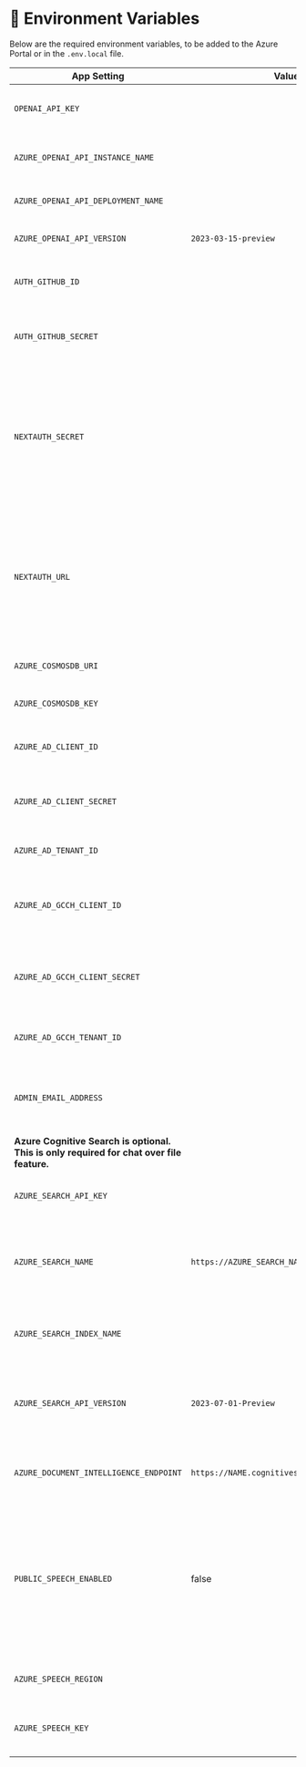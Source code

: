 # 🔑 Environment Variables

Below are the required environment variables, to be added to the Azure Portal or in the `.env.local` file.

| App Setting                                                                               | Value                                          | Note                                                                                                                                      |
| ----------------------------------------------------------------------------------------- | ---------------------------------------------- | ----------------------------------------------------------------------------------------------------------------------------------------- |
| `OPENAI_API_KEY`                                                                          |                                                | API keys of your Azure OpenAI resource                                                                                    |
| `AZURE_OPENAI_API_INSTANCE_NAME`                                                          |                                                | the name of your Azure OpenAI resource                                                                                    |
| `AZURE_OPENAI_API_DEPLOYMENT_NAME`                                                        |                                                | The name of your model deployment                                                                                  |
| `AZURE_OPENAI_API_VERSION`                                                                | `2023-03-15-preview`                           | API version when using gpt chat                                                                                        |
| `AUTH_GITHUB_ID`                                                                          |                                                | Client ID of your GitHub OAuth application                                                                                 |
| `AUTH_GITHUB_SECRET`                                                                      |                                                | Client Secret of your GitHub OAuth application                                                                                 |
| `NEXTAUTH_SECRET`                                                                         |                                                | Used to encrypt the NextAuth.js JWT, and to hash email verification tokens. **This is set by default as part of the deployment template** |
| `NEXTAUTH_URL`                                                                            |                                                | Current webs hosting domain name with HTTP or HTTPS. **This set by default as part of the deployment template**                   |
| `AZURE_COSMOSDB_URI`                                                                      |                                                | URL of the Azure CosmosDB                                                                                    |
| `AZURE_COSMOSDB_KEY`                                                                      |                                                | API Key for Azure Cosmos DB                                                                                          |
| `AZURE_AD_CLIENT_ID`                                                                      |                                                | The client id specific to the application                                                                                 |
| `AZURE_AD_CLIENT_SECRET`                                                                  |                                                | The client secret specific to the application                                                                                 |
| `AZURE_AD_TENANT_ID`                                                                      |                                                | The organisation Tenant ID
| `AZURE_AD_GCCH_CLIENT_ID`                                                                 |                                                | The government client id specific to the application                                                                             |
| `AZURE_AD_GCCH_CLIENT_SECRET`                                                             |                                                | The government client secret specific to the application                                                                          |
| `AZURE_AD_GCCH_TENANT_ID`                                                                 |                                                | The government organisation Tenant ID                                                                                          |
| `ADMIN_EMAIL_ADDRESS`                                                                     |                                                | Comma separated list of email addresses of the admin users ID                                                                       |
| **Azure Cognitive Search is optional. This is only required for chat over file feature.** |
| `AZURE_SEARCH_API_KEY`                                                                    |                                                | API Key of Azure Cognitive search                                                                                      |
| `AZURE_SEARCH_NAME`                                                                       | `https://AZURE_SEARCH_NAME.search.azure.us`    | The deployment name of your Azure Government Cognitive Search                                                                 |
| `AZURE_SEARCH_INDEX_NAME`                                                                 |                                                | The index name with [vector search](https://learn.microsoft.com/en-us/azure/search/vector-search-overview) enabled             |
| `AZURE_SEARCH_API_VERSION`                                                                | `2023-07-01-Preview`                           | API version which supports vector search `2023-07-01-Preview`                                                                 |
| `AZURE_DOCUMENT_INTELLIGENCE_ENDPOINT`                                                    | `https://NAME.cognitiveservices.azure.us`      | Endpoint url of the Azure Government document intelligence.                                                                      |
| `PUBLIC_SPEECH_ENABLED`                                                                   | false                                          | Whether speech should be enabled (microphone button appears). Must be "true" to enable, any other value (or blank) will disable.          |
| `AZURE_SPEECH_REGION`                                                                     |                                                | Region of your Azure Speech service                                                                                     |
| `AZURE_SPEECH_KEY`                                                                        |                                                | API Key of Azure Speech service                                                                                     |
|                                                                                           |
